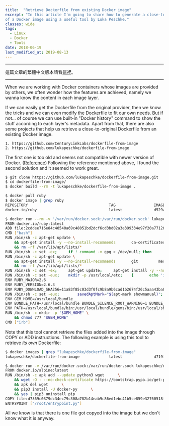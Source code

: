 ```yaml
---
title:  "Retrieve Dockerfile from existing Docker image"
excerpt: "In this article I'm going to share how to generate a close-to-original Dockerfile 
of a Docker image using a useful tool by Luka Peschke."
classes: wide
tags:
  - Linux
  - Docker
  - Tools
date: 2018-06-19
last_modified_at: 2019-08-13
---
```


---
這篇文章的繁體中文版本請看[這裡](/zh-tw/dockerfile-from-docker-image)。

---

When we are working with Docker containers whose images are provided by others,
we often wonder how the features are achieved, namely we wanna know the content in each image layer.

If we can easily get the Dockerfile from the original provider, then we know the tricks and we can even
modify the Dockerfile to fit our own needs.
But if not... of course we can use built-in "Docker history"
command to show the stuff according to each layer's metadata. 
Apart from that, there are also some projects that help us retrieve a close-to-original Dockerfile from
an existing Docker image.

```
1. https://github.com/CenturyLinkLabs/dockerfile-from-image
2. https://github.com/lukapeschke/dockerfile-from-image
```

The first one is too old and seems not compatible with newer version of Docker.
([Reference](https://github.com/CenturyLinkLabs/dockerfile-from-image/issues/14#issuecomment-272294267))
Following the reference mentioned above, I found the second solution and it seemed to work great.

```bash
$ git clone https://github.com/lukapeschke/dockerfile-from-image.git
$ cd dockerfile-from-image/
$ docker build --rm -t lukapeschke/dockerfile-from-image .

$ docker pull ruby
$ docker image | grep ruby
REPOSITORY                                    TAG                 IMAGE ID            CREATED              SIZE
docker.io/ruby                                latest              d529acb9f124        4 weeks ago          840 MB

$ docker run --rm -v '/var/run/docker.sock:/var/run/docker.sock' lukapeschke/dockerfile-from-image d529acb9f124
FROM docker.io/ruby:latest
ADD file:2cddee716e84c40540a69c48051bd2dcf6cd3bd02a3e399334e97f20a77126ff in /
CMD ["bash"]
RUN /bin/sh -c apt-get update \
    && apt-get install -y --no-install-recommends 		ca-certificates 		curl 		netbase 		wget 	\
    && rm -rf /var/lib/apt/lists/*
RUN /bin/sh -c set -ex; 	if ! command -v gpg > /dev/null; then 		apt-get update; 		apt-get install -y --no-install-recommends 			gnupg 			dirmngr 		; 		rm -rf /var/lib/apt/lists/*; 	fi
RUN /bin/sh -c apt-get update \
    && apt-get install -y --no-install-recommends 		git 		mercurial 		openssh-client 		subversion 	procps 	\
    && rm -rf /var/lib/apt/lists/*
RUN /bin/sh -c set -ex; 	apt-get update; 	apt-get install -y --no-install-recommends 		autoconf 		automake 		bzip2 		dpkg-dev 		file 		g++ 		gcc 		imagemagick 		libbz2-dev 	libc6-dev 		libcurl4-openssl-dev 		libdb-dev 		libevent-dev 		libffi-dev 		libgdbm-dev 	libgeoip-dev 		libglib2.0-dev 		libgmp-dev 		libjpeg-dev 		libkrb5-dev 		liblzma-dev 		libmagickcore-dev 		libmagickwand-dev 		libncurses5-dev 		libncursesw5-dev 		libpng-dev 	libpq-dev 		libreadline-dev 		libsqlite3-dev 		libssl-dev 		libtool 		libwebp-dev 	libxml2-dev 		libxslt-dev 		libyaml-dev 		make 		patch 		unzip 		xz-utils 		zlib1g-dev 				$( 			if apt-cache show 'default-libmysqlclient-dev' 2>/dev/null | grep -q '^Version:'; then 				echo 'default-libmysqlclient-dev'; 			else 				echo 'libmysqlclient-dev'; 			fi 		) 	; 	rm -rf /var/lib/apt/lists/*
RUN /bin/sh -c set -eux; 	mkdir -p /usr/local/etc; 	{ 		echo 'install: --no-document'; 		echo 'update: --no-document'; 	} >> /usr/local/etc/gemrc
ENV RUBY_MAJOR=2.6
ENV RUBY_VERSION=2.6.3
ENV RUBY_DOWNLOAD_SHA256=11a83f85c03d3f0fc9b8a9b6cad1b2674f26c5aaa43ba858d4b0fcc2b54171e1
RUN /bin/sh -c set -eux; 		savedAptMark="$(apt-mark showmanual)"; 	apt-get update; 	apt-get install -y --no-install-recommends 		bison 		dpkg-dev 		libgdbm-dev 		ruby 	; 	rm -rf /var/lib/apt/lists/*; 		wget -O ruby.tar.xz "https://cache.ruby-lang.org/pub/ruby/${RUBY_MAJOR%-rc}/ruby-$RUBY_VERSION.tar.xz"; 	echo "$RUBY_DOWNLOAD_SHA256 *ruby.tar.xz" | sha256sum --check --strict; 		mkdir -p /usr/src/ruby; 	tar -xJf ruby.tar.xz -C /usr/src/ruby --strip-components=1; 	rm ruby.tar.xz; 		cd /usr/src/ruby; 		{ 		echo '#define ENABLE_PATH_CHECK 0'; 		echo; 		cat file.c; 	} > file.c.new; 	mv file.c.new file.c; 		autoconf; 	gnuArch="$(dpkg-architecture --query DEB_BUILD_GNU_TYPE)"; 	./configure 		--build="$gnuArch" 		--disable-install-doc 		--enable-shared 	; 	make -j "$(nproc)"; 	make install; 		apt-mark auto '.*' > /dev/null; 	apt-mark manual $savedAptMark > /dev/null; 	find /usr/local -type f -executable -not \( -name '*tkinter*' \) -exec ldd '{}' ';' 		| awk '/=>/ { print $(NF-1) }' 		| sort -u 		| xargs -r dpkg-query --search 		| cut -d: -f1 		| sort -u 		| xargs -r apt-mark manual 	; 	apt-get purge -y --auto-remove -o APT::AutoRemove::RecommendsImportant=false; 		cd /; 	rm -r /usr/src/ruby; 	! dpkg -l | grep -i ruby; 	[ "$(command -v ruby)" = '/usr/local/bin/ruby' ]; 	ruby --version; 	gem --version; 	bundle --version
ENV GEM_HOME=/usr/local/bundle
ENV BUNDLE_PATH=/usr/local/bundle BUNDLE_SILENCE_ROOT_WARNING=1 BUNDLE_APP_CONFIG=/usr/local/bundle
ENV PATH=/usr/local/bundle/bin:/usr/local/bundle/gems/bin:/usr/local/sbin:/usr/local/bin:/usr/sbin:/usr/bin:/sbin:/bin
RUN /bin/sh -c mkdir -p "$GEM_HOME" \
    && chmod 777 "$GEM_HOME"
CMD ["irb"]
```

Note that this tool cannot retrieve the files added into the image through COPY or ADD instructions.
The following example is using this tool to retrieve *its own* Dockerfile:
```bash
$ docker images | grep "lukapeschke/dockerfile-from-image"
lukapeschke/dockerfile-from-image             latest              d719f8dcb798        37 minutes ago      59 MB

$ docker run -v /var/run/docker.sock:/var/run/docker.sock lukapeschke/dockerfile-from-image d719f8dcb798
FROM docker.io/alpine:latest
RUN /bin/sh -c apk add --update python3 wget      \
    && wget -O - --no-check-certificate https://bootstrap.pypa.io/get-pip.py | python3      \
    && apk del wget      \
    && pip3 install -U docker-py      \
    && yes | pip3 uninstall pip
COPY file:d7369c0379dc34ec79c308a782b14eab9c86ed1ebc41b5ce859e32760518fb21 in /root
ENTRYPOINT ["/root/entrypoint.py"]
```
All we know is that there is one file got copyed into the image but we don't know what it is anyway.
